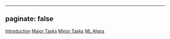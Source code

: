 
---
paginate: false
---

<div class="dashboard-tiles">
  <a class="tile-link" href="aiml/intro/index.html">Introduction</a>
  <a class="tile-link" href="aiml/major-tasks/index.html">Major Tasks</a>
  <a class="tile-link" href="aiml/minor-tasks/index.html">Minor Tasks</a>
  <a class="tile-link" href="aiml/mlalgos/index.html">ML Algos</a>
</div>
